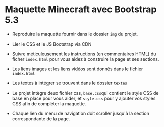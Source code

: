 # Maquette  Minecraft avec Bootstrap 5.3

- Reproduire la maquette fournir dans le dossier `img` du projet.

- Lier le CSS et le JS Bootstrap via CDN

- Suivre méticuleusement les instructions (en commentaires HTML) du ficher `index.html` pour vous aidez à construire la page et ses sections.

- Les liens images et les liens vidéos sont donnés dans le fichier `index.html`

- Les textes à intégrer se trouvent dans le dossier `textes`

- Le projet intègre deux fichier css, `base.css`qui contient le style CSS de base en place pour vous aider, et `style.css` pour y ajouter vos styles CSS afin de compléter la maquette.

- Chaque lien du menu de navigation doit scroller jusqu'à la section correspondante de la page.
